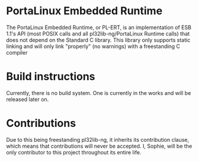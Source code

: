 # PortaLinux Embedded Runtime

The PortaLinux Embedded Runtime, or PL-ERT, is an implementation of ESB 1.1's
API (most POSIX calls and all pl32lib-ng/PortaLinux Runtime calls) that does
not depend on the Standard C library. This library only supports static linking
and will only link "properly" (no warnings) with a freestanding C compiler

# Build instructions

Currently, there is no build system. One is currently in the works and will be
released later on.

# Contributions

Due to this being freestanding pl32lib-ng, it inherits its contribution clause,
which means that contributions will never be accepted. I, Sophie, will be the
only contributor to this project throughout its entire life.
